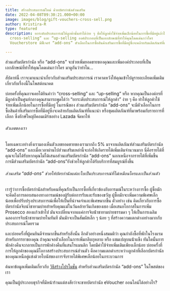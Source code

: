 ```yaml
---
title: สร้างประสบการณ์ใหม่ ด้วยบัตรกำนัลส่วนเสริม
date: 2022-04-08T09:30:21.000+00:00
image: images/blog/gift-vouchers-cross-sell.png
author: Kristira-R
type: featured
description: ยกระดับประสบการณ์ให้ลูกค้านั้นทำได้ง่าย ๆ คือให้ลูกค้าใช้จ่ายเพิ่มเล็กน้อยในการซื้อที่มีอยู่แล้วใช้ทฤษฎี
  cross-selling” และ “up-selling องค์ประกอบที่เป็นเอกลักษณ์ที่ทำให้คุณโดดเด่นกว่าใคร
  Voucherstore มีฟีเจอร์ “add-ons” ตัวเลือกในการซื้อสินค้าเสริมการซื้อที่มีอยู่ซึ่งจะคล้ายกับผลิตภัณฑ์ที่แนะนํา

---
```

ส่วนเสริมบัตรกํานัล หรือ “add-ons” จะช่วยเพิ่มยอดขายของคุณและเพิ่มองค์ประกอบที่เป็นเอกลักษณ์ที่ทำให้คุณโดดเด่นกว่าใคร มาดูกันว่าทำไม…

สัปดาห์นี้ เราจะมาแนะนําเกี่ยวกับส่วนเสริมประสบการณ์ เราคาดหวังให้คุณเข้าไปดูรายละเอียดเพิ่มเติมเกี่ยวกับเรื่องนี้ในโพสต์อนาคต

บ่อยครั้งที่คุณอาจเคยได้ยินคำว่า “cross-selling” และ “up-selling” หรือ หากคุณเป็นองค์กรที่มีลูกค้าเป็นศูนย์กลางคุณสามารถพูดได้ว่า “ยกระดับประสบการณ์ให้ลูกค้า” ง่าย ๆ คือ ทำให้ลูกค้าใช้จ่ายเพิ่มเล็กน้อยในการซื้อที่มีอยู่ ในกรณีของ ส่วนเสริมบัตรกำนัล “add-ons” จะมีตัวเลือกในการซื้อสินค้าที่เสริมการซื้อที่มีอยู่ซึ่งจะคล้ายกับผลิตภัณฑ์ที่แนะนํา หรือชุดผลิตภัณฑ์ที่มาพร้อมกับรายการที่เลือก ซึ่งยักษ์ใหญ่อีคอมเมิร์ซอย่าง Lazada จัดหาให้

###### ตัวเลขของเรา

โดยเฉพาะอย่างยิ่งเรามองเห็นตัวเลขยอดขายของเรามากถึง 5% มาจากผลิตภัณฑ์ส่วนเสริมบัตรกำนัล “add-ons” และเมื่อเวลาผ่านไปส่วนเสริมเหล่านี้จะก่อให้เกิดรายได้เพิ่มเติมจํานวนมาก นี่คือรายได้ที่คุณจะไม่ได้รับหากคุณไม่ได้เสนอส่วนเสริมบัตรกำนัล “add-ons” นอกเหนือจากรายได้ที่เพิ่มขึ้น การมีส่วนเสริมบัตรกำนัล “add-ons”ยังช่วยให้ลูกค้าได้รับบริการที่สมบูรณ์ยิ่งขึ้น

###### ส่วนเสริม “add-ons” ช่วยให้บัตรกํานัลแต่ละใบเป็นประสบการณ์ที่ไม่เหมือนใครและเป็นส่วนตัว

เรารู้ว่าการซื้อบัตรกํานัลสําหรับคนที่คุณรักเป็นการซื้อที่เกี่ยวข้องกับอารมณ์ในระหว่างการซื้อ ผู้ซื้อมักจะคิดถึงการตอบสนองทางอารมณ์ของผู้รับต่อการรับและรับของขวัญ ผู้ซื้อมักจะเพิ่มความพิเศษเล็กน้อยเพื่อปรับปรุงประสบการณ์เพื่อให้เป็นที่น่าจดจําและพิเศษมากขึ้น ตัวอย่าง เช่น คิดเกี่ยวกับการซื้อบัตรกํานัลจิบนำ้ชายามบ่ายสําหรับคุณแม่ในวันคล้ายวันเกิดของเธอ เมื่อเสนอโอกาสในการเพิ่ม Prosecco สองแก้วเข้าไป มันจะเปลี่ยนจากแแค่การจิบน้ําชายามบ่ายธรรมดา ๆ ให้เป็นการเฉลิมฉลองการจิบน้ําชายามบ่ายในทันที มันมักจะเป็นสัมผัสเล็ก ๆ น้อย ๆ ที่สร้างความแตกต่างอย่างมากกับประสบการณ์โดยรวม

และบ่อยครั้งที่ผู้คนยินดีจ่ายมากขึ้นสําหรับสิ่งนั้น อีกตัวอย่างหนึ่งสมมติว่า คุณกําลังซื้อที่พักในโรงแรมสําหรับภรรยาของคุณ ถ้าคุณเจอตัวเลือกในการเพิ่มกลีบกุหลาบ หรือ แชมเปญบนน้ําแข็ง ทันใดนั้นการพักค้างคืนจะกลายเป็นการพักค้างคืนที่แสนโรแมนติก โดยมีค่าใช้จ่ายเพิ่มเติมเพียงเล็กน้อย บ่อยครั้งที่การให้ลูกค้าของคุณมีโอกาสสร้างประสบการณ์ส่วนตัว คือความแตกต่างระหว่างลูกค้าที่เลือกบัตรกํานัลของคุณเหนือคู่แข่งด้วยโบนัสของการจับรายได้พิเศษเล็กน้อยในกระบวนการ

ค้นหาข้อมูลเพิ่มเติมเกี่ยวกับ [วิธีสร้างโปรโมชั่น](blog/how-to-promote-gift-vouchers/) สําหรับส่วนเสริมบัตรกำนัล “add-ons” ในโพสต์ของเรา

คุณเป็นผู้ประกอบธุรกิจที่มีหน้าร้านแต่สงสัยว่าจะขายบัตรกํานัล eVoucher ออนไลน์ได้อย่างไร?